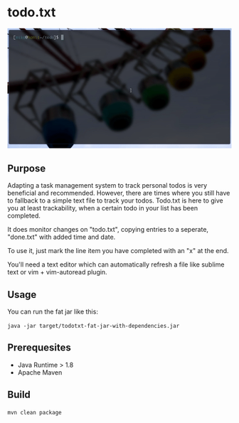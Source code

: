 # todo.txt

![](readme/demo.gif)

## Purpose

Adapting a task management system to track personal todos is very beneficial and recommended. However, there are times where you still have to fallback to a simple text file to track your todos. Todo.txt is here to give you at least trackability, when a certain todo in your list has been completed.

It does monitor changes on "todo.txt", copying entries to a seperate, "done.txt" with added time and date. 

To use it, just mark the line item you have completed with an "x" at the end.

You'll need a text editor which can automatically refresh a file like sublime text or vim + vim-autoread plugin.
                                                                                             
## Usage
You can run the fat jar like this:

```java -jar target/todotxt-fat-jar-with-dependencies.jar```

## Prerequesites
- Java Runtime > 1.8
- Apache Maven

## Build
```mvn clean package```
